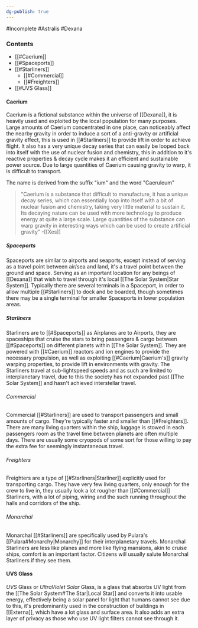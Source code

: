 ```yaml
---
dg-publish: true
---
```

#Incomplete #Astralis #Dexana
### Contents
- [[#Caerium]]
- [[#Spaceports]]
- [[#Starliners]]
	- [[#Commercial]]
	- [[#Freighters]]
- [[#UVS Glass]]

#### Caerium
Caerium is a fictional substance within the universe of [[Dexana]], it is heavily used and exploited by the local population for many purposes.
Large amounts of Caerium concentrated in one place, can noticeably affect the nearby gravity in order to induce a sort of a anti-gravity or artificial gravity effect, this is used in [[#Starliners]] to provide lift in order to achieve flight.
It also has a very unique decay series that can easily be looped back into itself with the use of nuclear fusion and chemistry, this in addition to it's reactive properties & decay cycle makes it an efficient and sustainable power source.
Due to large quantities of Caerium causing gravity to warp, it is difficult to transport.

 The name is derived from the suffix "ium" and the word "Caeruleum"
> "Caerium is a substance that difficult to manufacture, it has a unique decay series, which can essentially loop into itself with a bit of nuclear fusion and chemistry, taking very little material to sustain it. Its decaying nature can be used with more technology to produce energy at quite a large scale. Large quantities of the substance can warp gravity in interesting ways which can be used to create artificial gravity"
> -[[Xes]]

##### Spaceports
Spaceports are similar to airports and seaports, except instead of serving as a travel point between air/sea and land, it's a travel point between the ground and space. Serving as an important location for any beings of [[Dexana]] that wish to travel through it's local [[The Solar System|Star System]].
Typically there are several terminals in a Spaceport, in order to allow multiple [[#Starliners]] to dock and be boarded, though sometimes there may be a single terminal for smaller Spaceports in lower population areas.
##### Starliners
Starliners are to [[#Spaceports]] as Airplanes are to Airports, they are spaceships that cruise the stars to bring passengers & cargo between [[#Spaceports]] on different planets within [[The Solar System]]. They are powered with [[#Caerium]] reactors and ion engines to provide the necessary propulsion, as well as exploiting [[#Caerium|Caerium's]] gravity warping properties, to provide lift in environments with gravity.
The Starliners travel at sub-lightspeed speeds and as such are limited to interplanetary travel, due to this the society has not expanded past [[The Solar System]] and hasn't achieved interstellar travel.
###### Commercial
Commercial [[#Starliners]] are used to transport passengers and small amounts of cargo. They're typically faster and smaller than [[#Freighters]]. There are many living quarters within the ship, luggage is stowed in each passengers room as the travel time between planets are often multiple days. There are usually some cryopods of some sort for those willing to pay the extra fee for seemingly instantaneous travel.
###### Freighters
Freighters are a type of [[#Starliners|Starliner]] explicitly used for transporting cargo. They have very few living quarters, only enough for the crew to live in, they usually look a lot rougher than [[#Commercial]] Starliners, with a lot of piping, wiring and the such running throughout the halls and corridors of the ship.
###### Monarchal
Monarchal [[#Starliners]] are specifically used by Pulara's [[Pulara#Monarchy|Monarchy]] for their interplanetary travels. Monarchal Starliners are less like planes and more like flying mansions, akin to cruise ships, comfort is an important factor.
Citizens will usually salute Monarchal Starliners if they see them.
#### UVS Glass
*UVS* Glass or *UltraViolet Solar* Glass, is a glass that absorbs UV light from the [[The Solar System#The Star|Local Star]] and converts it into usable energy, effectively being a solar panel for light that humans cannot see due to this, it's predominantly used in the construction of buildings in [[Externa]], which have a lot glass and surface area.
It also adds an extra layer of privacy as those who use UV light filters cannot see through it.
